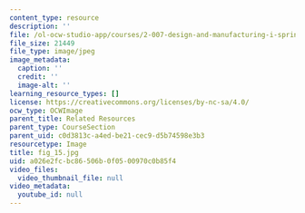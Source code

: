 ```yaml
---
content_type: resource
description: ''
file: /ol-ocw-studio-app/courses/2-007-design-and-manufacturing-i-spring-2009/a026e2fcbc86506b0f0500970c0b85f4_fig_15.jpg
file_size: 21449
file_type: image/jpeg
image_metadata:
  caption: ''
  credit: ''
  image-alt: ''
learning_resource_types: []
license: https://creativecommons.org/licenses/by-nc-sa/4.0/
ocw_type: OCWImage
parent_title: Related Resources
parent_type: CourseSection
parent_uid: c0d3813c-a4ed-be21-cec9-d5b74598e3b3
resourcetype: Image
title: fig_15.jpg
uid: a026e2fc-bc86-506b-0f05-00970c0b85f4
video_files:
  video_thumbnail_file: null
video_metadata:
  youtube_id: null
---
```

